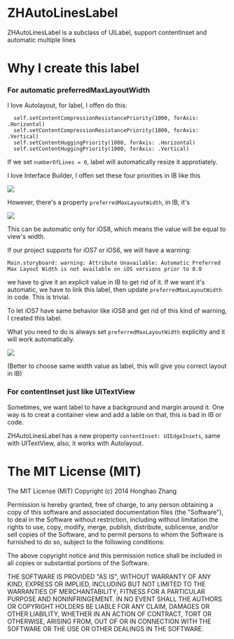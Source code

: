 # ZHAutoLinesLabel

ZHAutoLinesLabel is a subclass of UILabel, support contentInset and automatic multiple lines

# Why I create this label

### For automatic preferredMaxLayoutWidth
I love Autolayout, for label, I offen do this:
```
  self.setContentCompressionResistancePriority(1000, forAxis: .Horizontal)
  self.setContentCompressionResistancePriority(1000, forAxis: .Vertical)
  self.setContentHuggingPriority(1000, forAxis: .Horizontal)
  self.setContentHuggingPriority(1000, forAxis: .Vertical)
```

If we set `numberOfLines = 0`, label will automatically resize it approtiately.

I love Interface Builder, I offen set these four priorities in IB like this

![](https://raw.githubusercontent.com/honghaoz/ZHAutoLinesLabel/master/Pic/1.png)

However, there's a property `preferredMaxLayoutWidth`, in IB, it's

![](https://raw.githubusercontent.com/honghaoz/ZHAutoLinesLabel/master/Pic/2.png)

This can be automatic only for iOS8, which means the value will be equal to view's width. 

If our project supports for iOS7 or iOS6, we will have a warning: 
```
Main.storyboard: warning: Attribute Unavailable: Automatic Preferred Max Layout Width is not available on iOS versions prior to 8.0
```
we have to give it an explicit value in IB to get rid of it. If we want it's automatic, we have to link this label, then update `preferredMaxLayoutWidth` in code. This is trivial.

To let iOS7 have same behavior like iOS8 and get rid of this kind of warning, I created this label.

What you need to do is always set `preferredMaxLayoutWidth` explicitly and it will work automatically.

![](https://raw.githubusercontent.com/honghaoz/ZHAutoLinesLabel/master/Pic/3.png)

(Better to choose same width value as label, this will give you correct layout in IB)

### For contentInset just like UITextView

Sometimes, we want label to have a background and margin around it. One way is to creat a container view and add a lable on that, this is bad in IB or code.

ZHAutoLinesLabel has a new property `contentInset: UIEdgeInsets`, same with UITextView, also, it works with Autolayout.

# The MIT License (MIT)
The MIT License (MIT)
Copyright (c) 2014 Honghao Zhang

Permission is hereby granted, free of charge, to any person obtaining a copy
of this software and associated documentation files (the "Software"), to deal
in the Software without restriction, including without limitation the rights
to use, copy, modify, merge, publish, distribute, sublicense, and/or sell
copies of the Software, and to permit persons to whom the Software is
furnished to do so, subject to the following conditions:

The above copyright notice and this permission notice shall be included in all
copies or substantial portions of the Software.

THE SOFTWARE IS PROVIDED "AS IS", WITHOUT WARRANTY OF ANY KIND, EXPRESS OR
IMPLIED, INCLUDING BUT NOT LIMITED TO THE WARRANTIES OF MERCHANTABILITY,
FITNESS FOR A PARTICULAR PURPOSE AND NONINFRINGEMENT. IN NO EVENT SHALL THE
AUTHORS OR COPYRIGHT HOLDERS BE LIABLE FOR ANY CLAIM, DAMAGES OR OTHER
LIABILITY, WHETHER IN AN ACTION OF CONTRACT, TORT OR OTHERWISE, ARISING FROM,
OUT OF OR IN CONNECTION WITH THE SOFTWARE OR THE USE OR OTHER DEALINGS IN THE
SOFTWARE.
